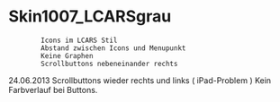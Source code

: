 Skin1007_LCARSgrau
========

            Icons im LCARS Stil
            Abstand zwischen Icons und Menupunkt
            Keine Graphen
            Scrollbuttons nebeneinander rechts
24.06.2013  Scrollbuttons wieder rechts und links ( iPad-Problem )
            Kein Farbverlauf bei Buttons.
            
